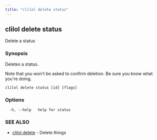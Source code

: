 ```yaml
---
title: "clilol delete status"
---
```

## clilol delete status

Delete a status

### Synopsis

Deletes a status.

Note that you won't be asked to confirm deletion.
Be sure you know what you're doing.

```
clilol delete status [id] [flags]
```

### Options

```
  -h, --help   help for status
```

### SEE ALSO

* [clilol delete](clilol_delete.md)	 - Delete things
